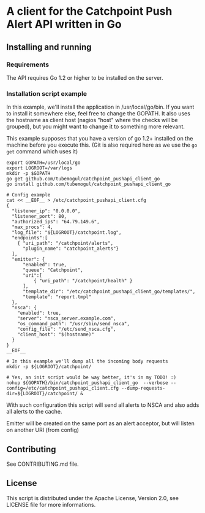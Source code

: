 # A client for the Catchpoint Push Alert API written in Go

## Installing and running

### Requirements

The API requires Go 1.2 or higher to be installed on the server.

### Installation script example

In this example, we'll install the application in /usr/local/go/bin. If you want
to install it somewhere else, feel free to change the GOPATH.
It also uses the hostname as client host (nagios "host" where the checks will be
grouped), but you might want to change it to something more relevant.

This example supposes that you have a version of go 1.2+ installed on the
machine before you execute this. (Git is also required here as we use the `go
get` command which uses it)

```
export GOPATH=/usr/local/go
export LOGROOT=/var/logs
mkdir -p $GOPATH
go get github.com/tubemogul/catchpoint_pushapi_client_go
go install github.com/tubemogul/catchpoint_pushapi_client_go

# Config example
cat << __EOF__ > /etc/catchpoint_pushapi_client.cfg
{
  "listener_ip": "0.0.0.0",
  "listener_port": 80,
  "authorized_ips": "64.79.149.6",
  "max_procs": 4,
  "log_file": "${LOGROOT}/catchpoint.log",
  "endpoints":[
    { "uri_path": "/catchpoint/alerts",
      "plugin_name": "catchpoint_alerts"}
  ],
  "emitter": {
      "enabled": true,
      "queue": "Catchpoint",
      "uri":[
          { "uri_path": "/catchpoint/health" }
      ],
      "template_dir": "/etc/catchpoint_pushapi_client_go/templates/",
      "template": "report.tmpl"
  },
  "nsca": {
    "enabled": true,
    "server": "nsca_server.example.com",
    "os_command_path": "/usr/sbin/send_nsca",
    "config_file": "/etc/send_nsca.cfg",
    "client_host": "$(hostname)"
  }
}
__EOF__

# In this example we'll dump all the incoming body requests
mkdir -p ${LOGROOT}/catchpoint/

# Yes, an init script would be way better, it's in my TODO! :)
nohup ${GOPATH}/bin/catchpoint_pushapi_client_go  --verbose --config=/etc/catchpoint_pushapi_client.cfg --dump-requests-dir=${LOGROOT}/catchpoint/ &
```

With such configuration this script will send all alerts to NSCA
and also adds all alerts to the cache.

Emitter will be created on the same port as an alert acceptor, but
will listen on another URI (from config)

## Contributing

See CONTRIBUTING.md file.

## License

This script is distributed under the Apache License, Version 2.0, see LICENSE file
for more informations.
